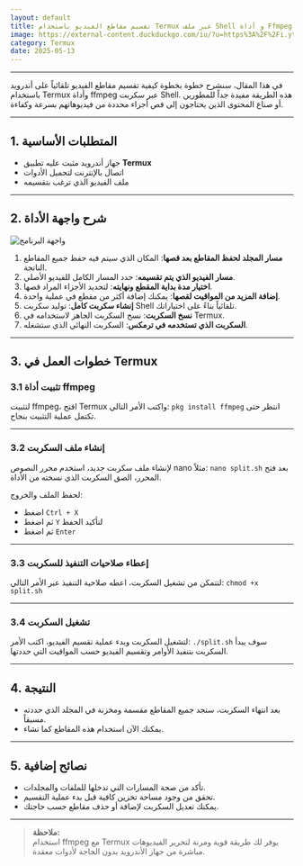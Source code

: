```yaml
---
layout: default
title: تقسيم مقاطع الفيديو باستخدام Termux عبر ملف Shell و أداة Ffmpeg
image: https://external-content.duckduckgo.com/iu/?u=https%3A%2F%2Fi.ytimg.com%2Fvi%2FUST71FfEK7k%2Fmaxresdefault.jpg&f=1&ipt=7ee841855d21b10aaa0a7ba350c96133332018fcba2c3b864dd9c5578967f461
category: Termux
date: 2025-05-13
---
```

---
في هذا المقال، سنشرح خطوة بخطوة كيفية تقسيم مقاطع الفيديو تلقائياً على أندرويد باستخدام Termux وأداة ffmpeg عبر سكربت Shell. هذه الطريقة مفيدة جداً للمطورين أو صناع المحتوى الذين يحتاجون إلى قص أجزاء محددة من فيديوهاتهم بسرعة وكفاءة.

---

## 1. المتطلبات الأساسية

- جهاز أندرويد مثبت عليه تطبيق **Termux**
- اتصال بالإنترنت لتحميل الأدوات
- ملف الفيديو الذي ترغب بتقسيمه

---

## 2. شرح واجهة الأداة

![واجهة البرنامج](https://i.imgur.com/D9h1hg3.png)

1. **مسار المجلد لحفظ المقاطع بعد قصها**: المكان الذي سيتم فيه حفظ جميع المقاطع الناتجة.
2. **مسار الفيديو الذي يتم تقسيمه**: حدد المسار الكامل للفيديو الأصلي.
3. **اختيار مدة بداية المقطع ونهايته**: لتحديد الأجزاء المراد قصها.
4. **إضافة المزيد من المواقيت لقصها**: يمكنك إضافة أكثر من مقطع في عملية واحدة.
5. **إنشاء سكربت كامل**: توليد سكربت Shell تلقائياً بناءً على اختياراتك.
6. **نسخ السكربت**: نسخ السكربت الجاهز لاستخدامه في Termux.
7. **السكربت الذي تستخدمه في ترمكس**: السكربت النهائي الذي ستشغله.

---

## 3. خطوات العمل في Termux

### 3.1 تثبيت أداة ffmpeg
لتثبيت ffmpeg، افتح Termux واكتب الأمر التالي: `pkg install ffmpeg`
انتظر حتى تكتمل عملية التثبيت بنجاح.

---

### 3.2 إنشاء ملف السكربت
لإنشاء ملف سكربت جديد، استخدم محرر النصوص nano مثلاً: `nano split.sh`
بعد فتح المحرر، الصق السكربت الذي نسخته من الأداة.

لحفظ الملف والخروج:
- اضغط `Ctrl + X`
- ثم اضغط `Y` لتأكيد الحفظ
- ثم اضغط `Enter`

---

### 3.3 إعطاء صلاحيات التنفيذ للسكربت
لتتمكن من تشغيل السكربت، اعطه صلاحية التنفيذ عبر الأمر التالي: `chmod +x split.sh`

---

### 3.4 تشغيل السكربت
لتشغيل السكربت وبدء عملية تقسيم الفيديو، اكتب الأمر: `./split.sh`
سوف يبدأ السكربت بتنفيذ الأوامر وتقسيم الفيديو حسب المواقيت التي حددتها.

---

## 4. النتيجة

- بعد انتهاء السكربت، ستجد جميع المقاطع مقسمة ومخزنة في المجلد الذي حددته مسبقاً.
- يمكنك الآن استخدام هذه المقاطع كما تشاء.

---

## 5. نصائح إضافية

- تأكد من صحة المسارات التي تدخلها للملفات والمجلدات.
- تحقق من وجود مساحة تخزين كافية قبل بدء عملية التقسيم.
- يمكنك تعديل السكربت لإضافة أو حذف مقاطع حسب حاجتك.

---

> **ملاحظة:**  
> استخدام ffmpeg مع Termux يوفر لك طريقة قوية ومرنة لتحرير الفيديوهات مباشرة من جهاز الأندرويد بدون الحاجة لأدوات معقدة.




